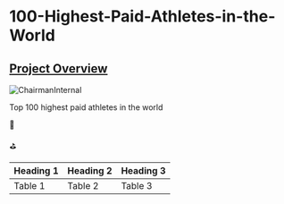 # 100-Highest-Paid-Athletes-in-the-World

[Project Overview](#project_overview)
---

![ChairmanInternal](https://github.com/user-attachments/assets/fae7af0b-a2b7-497e-851d-5002075d6d40)

Top 100 highest paid athletes in the world

🏈

⛳


|Heading 1|Heading 2|Heading 3|
|---------|---------|---------|
|Table 1|Table 2|Table 3|
